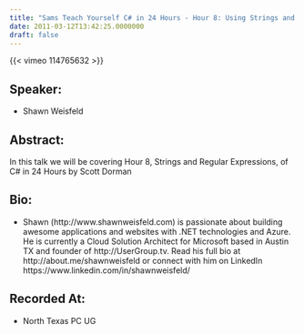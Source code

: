 ```yaml
---
title: "Sams Teach Yourself C# in 24 Hours - Hour 8: Using Strings and Regular Expressions"
date: 2011-03-12T13:42:25.0000000
draft: false
---
```


{{< vimeo 114765632 >}}

## Speaker:

 - Shawn Weisfeld

## Abstract:

<p>In this talk we will be covering Hour 8, Strings and Regular Expressions, of C# in 24 Hours by Scott Dorman</p>

## Bio:

 - <p>Shawn (http://www.shawnweisfeld.com) is passionate about building awesome applications and websites with .NET technologies and Azure. He is currently a Cloud Solution Architect for Microsoft based in Austin TX and founder of http://UserGroup.tv. Read his full bio at http://about.me/shawnweisfeld or connect with him on LinkedIn https://www.linkedin.com/in/shawnweisfeld/</p>

## Recorded At:

 - North Texas PC UG

